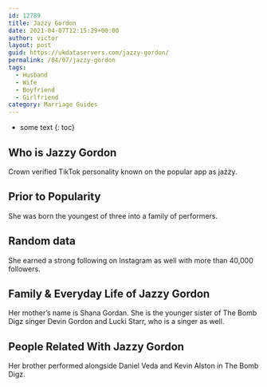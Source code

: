 ```yaml
---
id: 12789
title: Jazzy Gordon
date: 2021-04-07T12:15:29+00:00
author: victor
layout: post
guid: https://ukdataservers.com/jazzy-gordon/
permalink: /04/07/jazzy-gordon
tags:
  - Husband
  - Wife
  - Boyfriend
  - Girlfriend
category: Marriage Guides
---
```


* some text
{: toc}

## Who is Jazzy Gordon



Crown verified TikTok personality known on the popular app as jażży. 

                                
## Prior to Popularity



She was born the youngest of three into a family of performers.

                                
## Random data



She earned a strong following on Instagram as well with more than 40,000 followers.

                                
## Family & Everyday Life of Jazzy Gordon



Her mother&#8217;s name is Shana Gordan. She is the younger sister of The Bomb Digz singer Devin Gordon and Lucki Starr, who is a singer as well.

                                
## People Related With Jazzy Gordon



Her brother performed alongside Daniel Veda and Kevin Alston in The Bomb Digz.

                
              
            
          
          
          